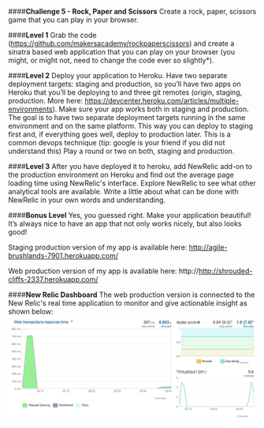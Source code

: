####**Challenge 5 - Rock, Paper and Scissors**
Create a rock, paper, scissors game that you can play in your browser.

####**Level 1**
Grab the code (https://github.com/makersacademy/rockpaperscissors) and create a sinatra based web application that you can play on your browser (you might, or might not, need to change the code ever so slightly*).

####**Level 2**
Deploy your application to Heroku. Have two separate deployment targets: staging and production, so you’ll have two apps on Heroku that you’ll be deploying to and three git remotes (origin, staging, production. More here: https://devcenter.heroku.com/articles/multiple-environments). Make sure your app works both in staging and production. The goal is to have two separate deployment targets running in the same environment and on the same platform. This way you can deploy to staging first and, if everything goes well, deploy to production later. This is a common devops technique (tip: google is your friend if you did not understand this) Play a round or two on both, staging and production.

####**Level 3**
After you have deployed it to heroku, add NewRelic add-on to the production environment on Heroku and find out the average page loading time using NewRelic's interface. Explore NewRelic to see what other analytical tools are available. Write a little about what can be done with NewRelic in your own words and understanding.

####**Bonus Level**
Yes, you guessed right. Make your application beautiful! It’s always nice to have an app that not only works nicely, but also looks good!

Staging production version of my app is available here: http://agile-brushlands-7901.herokuapp.com/

Web production version of my app is available here: http://http://shrouded-cliffs-2337.herokuapp.com/



####**New Relic Dashboard**
The web production version is connected to the New Relic's real time application to monitor and give actionable insight as shown below: 
![](https://github.com/leopoldkwok/week5-challenge5/blob/master/public/images/new_relic_screenhot.png)

